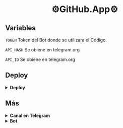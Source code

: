 <h1 align="center">⚙️GitHub.App⚙️</h1>


## Variables

`TOKEN` Token del Bot donde se utilizara el Código.

`API_HASH` Se obiene en telegram.org

`API_ID` Se obiene en telegram.org

## Deploy
<details>
  <summary><b>Deploy</b></summary>
<br>

<a href="https://heroku.com/deploy?template=https://github.com/KeimaSenpai/GitHub.app"> <img height="28px" width="164px" src="https://img.shields.io/badge/Deploy%20To%20Heroku-blueviolet?style=for-the-badge&logo=heroku"> </a>

</details>

## Más

<details>

<summary><b>Canal en Telegram</b></summary><br>

<a href="https://t.me/keimasnepai" ><img alt="Telegram" src="https://img.shields.io/badge/JeanNetwork-2CA5E0?style=for-the-badge&logo=telegram&logoColor=white"/> </a>

  
</details>

<details>
  
<summary><b>Bot</b></summary><br>

<a href="https://t.me/Keima_Senpai" ><img alt="Telegram" src="https://img.shields.io/badge/GithubApp_Bot-2CA5E0?style=for-the-badge&logo=telegram&logoColor=white"/> </a>

</details>
